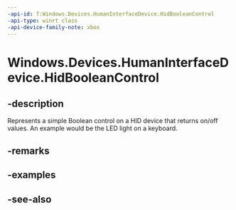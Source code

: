 ```yaml
---
-api-id: T:Windows.Devices.HumanInterfaceDevice.HidBooleanControl
-api-type: winrt class
-api-device-family-note: xbox
---
```


<!-- Class syntax.
public class HidBooleanControl : Windows.Devices.HumanInterfaceDevice.IHidBooleanControl
-->

# Windows.Devices.HumanInterfaceDevice.HidBooleanControl

## -description
Represents a simple Boolean control on a HID device that returns on/off values. An example would be the LED light on a keyboard.

## -remarks

## -examples

## -see-also
